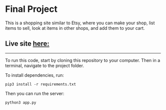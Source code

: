 # Final Project

This is a shopping site similar to Etsy, where you can make your shop, list items to sell, look at items in other shops, and add them to your cart. 

## Live site [here:](https://barter-me.onrender.com/)

----------------------------------------------------
To run this code, start by cloning this repository to your computer. Then in a terminal, navigate to the project folder.

To install dependencies, run:

```
pip3 install -r requirements.txt
```

Then you can run the server:

```
python3 app.py
```